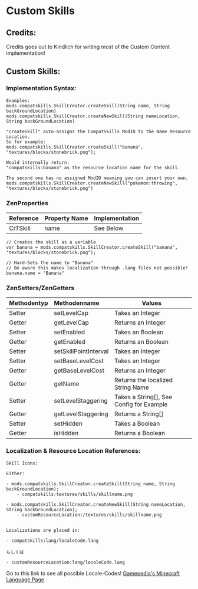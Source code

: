 # Custom Skills

## Credits:

Credits goes out to Kindlich for writing most of the Custom Content implementation!

## Custom Skills:

### Implementation Syntax:

    Examples:
    mods.compatskills.SkillCreator.createSkill(String name, String backGroundLocation)
    mods.compatskills.SkillCreator.createNewSkill(String nameLocation, String backGroundLocation)
    
    "createSkill" auto-assigns the CompatSkills ModID to the Name Resource Location.
    So for example:
    mods.compatskills.SkillCreator.createSkill("banana", "textures/blocks/stonebrick.png");
    
    Would internally return:
    "compatskills:banana" as the resource location name for the skill.
    
    The second one has no assigned ModID meaning you can insert your own.
    mods.compatskills.SkillCreator.createNewSkill("pokemon:throwing", "textures/blocks/stonebrick.png")


### ZenProperties

| Reference | Property Name | Implementation |
|:--------- |:------------- | -------------- |
| CrTSkill  | name          | See Below      |


    // Creates the skill as a variable
    var banana = mods.compatskills.SkillCreator.createSkill("banana", "textures/blocks/stonebrick.png");
    
    // Hard-Sets the name to "Banana"
    // Be aware this makes localization through .lang files not possible!
    banana.name = "Banana"


### ZenSetters/ZenGetters

| Methodentyp | Methodenname          | Values                                   |
|:----------- |:--------------------- | ---------------------------------------- |
| Setter      | setLevelCap           | Takes an Integer                         |
| Getter      | getLevelCap           | Returns an Integer                       |
| Setter      | setEnabled            | Takes an Boolean                         |
| Getter      | getEnabled            | Returns an Boolean                       |
| Setter      | setSkillPointInterval | Takes an Integer                         |
| Setter      | setBaseLevelCost      | Takes an Integer                         |
| Getter      | getBaseLevelCost      | Returns an Integer                       |
| Getter      | getName               | Returns the localized String Name        |
| Setter      | setLevelStaggering    | Takes a String[], See Config for Example |
| Getter      | getLevelStaggering    | Returns a String[]                       |
| Setter      | setHidden             | Takes a Boolean                          |
| Getter      | isHidden              | Returns a Boolean                        |

### Localization & Resource Location References:

    Skill Icons:
    
    Either:

    - mods.compatskills.SkillCreator.createSkill(String name, String backGroundLocation);
        - compatskills:textures/skills/skillname.png

    - mods.compatskills.SkillCreator.createNewSkill(String nameLocation, String backGroundLocation);
        - customResourceLocation:/textures/skills/skillname.png


    Localizations are placed in:

    - compatskills:lang/localeCode.lang

    もしくは

    - customResourceLocation:lang/localeCode.lang


Go to this link to see all possible Locale-Codes! [Gamepedia's Minecraft Language Page](https://minecraft.gamepedia.com/Language "Gamepedia's Minecraft Language Page")
